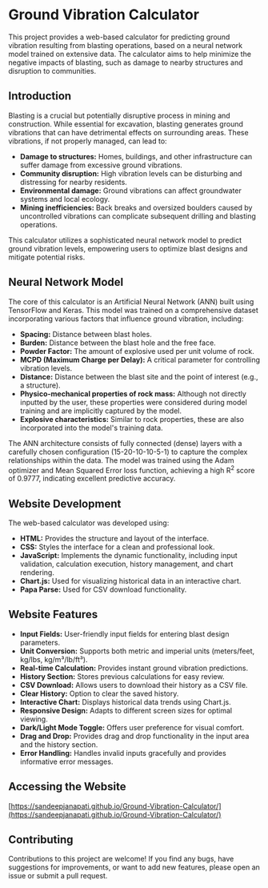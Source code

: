 # Ground Vibration Calculator

This project provides a web-based calculator for predicting ground vibration resulting from blasting operations, based on a neural network model trained on extensive data.  The calculator aims to help minimize the negative impacts of blasting, such as damage to nearby structures and disruption to communities.

## Introduction

Blasting is a crucial but potentially disruptive process in mining and construction.  While essential for excavation, blasting generates ground vibrations that can have detrimental effects on surrounding areas.  These vibrations, if not properly managed, can lead to:

* **Damage to structures:**  Homes, buildings, and other infrastructure can suffer damage from excessive ground vibrations.
* **Community disruption:**  High vibration levels can be disturbing and distressing for nearby residents.
* **Environmental damage:**  Ground vibrations can affect groundwater systems and local ecology.
* **Mining inefficiencies:**  Back breaks and oversized boulders caused by uncontrolled vibrations can complicate subsequent drilling and blasting operations.

This calculator utilizes a sophisticated neural network model to predict ground vibration levels, empowering users to optimize blast designs and mitigate potential risks.

## Neural Network Model

The core of this calculator is an Artificial Neural Network (ANN) built using TensorFlow and Keras. This model was trained on a comprehensive dataset incorporating various factors that influence ground vibration, including:

* **Spacing:** Distance between blast holes.
* **Burden:** Distance between the blast hole and the free face.
* **Powder Factor:**  The amount of explosive used per unit volume of rock.
* **MCPD (Maximum Charge per Delay):**  A critical parameter for controlling vibration levels.
* **Distance:**  Distance between the blast site and the point of interest (e.g., a structure).
* **Physico-mechanical properties of rock mass:** Although not directly inputted by the user, these properties were considered during model training and are implicitly captured by the model.
* **Explosive characteristics:** Similar to rock properties, these are also incorporated into the model's training data.

The ANN architecture consists of fully connected (dense) layers with a carefully chosen configuration (15-20-10-10-5-1) to capture the complex relationships within the data. The model was trained using the Adam optimizer and Mean Squared Error loss function, achieving a high R<sup>2</sup> score of 0.9777, indicating excellent predictive accuracy.

## Website Development

The web-based calculator was developed using:

* **HTML:**  Provides the structure and layout of the interface.
* **CSS:** Styles the interface for a clean and professional look.
* **JavaScript:** Implements the dynamic functionality, including input validation, calculation execution, history management, and chart rendering.
* **Chart.js:** Used for visualizing historical data in an interactive chart.
* **Papa Parse:**  Used for CSV download functionality.


## Website Features

* **Input Fields:**  User-friendly input fields for entering blast design parameters.
* **Unit Conversion:**  Supports both metric and imperial units (meters/feet, kg/lbs, kg/m³/lb/ft³).
* **Real-time Calculation:** Provides instant ground vibration predictions.
* **History Section:** Stores previous calculations for easy review.
* **CSV Download:** Allows users to download their history as a CSV file.
* **Clear History:**  Option to clear the saved history.
* **Interactive Chart:** Displays historical data trends using Chart.js.
* **Responsive Design:** Adapts to different screen sizes for optimal viewing.
* **Dark/Light Mode Toggle:** Offers user preference for visual comfort.
* **Drag and Drop:** Provides drag and drop functionality in the input area and the history section.
* **Error Handling:**  Handles invalid inputs gracefully and provides informative error messages.



## Accessing the Website
[https://sandeepjanapati.github.io/Ground-Vibration-Calculator/](https://sandeepjanapati.github.io/Ground-Vibration-Calculator/)



## Contributing

Contributions to this project are welcome! If you find any bugs, have suggestions for improvements, or want to add new features, please open an issue or submit a pull request.
